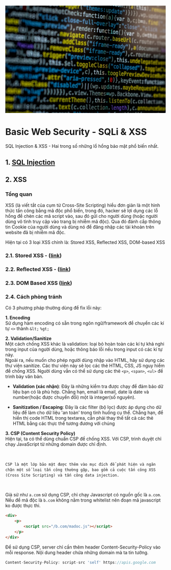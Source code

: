 ![Basic Web Security](./img/markus-spiske-4T5MTKMrjZg-unsplash.jpg)

# **Basic Web Security - SQLi & XSS**

SQL Injection & XSS - Hai trong số những lổ hổng bảo mật phổ biến nhất.

## **1. [SQL Injection](./SQL%20Injection/1.%20SQLi%20Overview.md)**

## 2. XSS

### **Tổng quan**

XSS (là viết tắt của cụm từ Cross-Site Scripting) hiểu đơn giản là một hình thức tấn công bằng mã độc phổ biến, trong đó, hacker sẽ lợi dụng các lỗ hổng để chèn các mã script vào, sau đó gửi cho người dùng (hoặc người dùng vô tình truy cập vào trang bị nhiễm mã độc). Qua đó đánh cắp thông tin Cookie của người dùng và dùng nó để đăng nhập các tài khoản trên website đã bị nhiễm mã độc.

Hiện tại có 3 loại XSS chính là: Stored XSS, Reflected XSS, DOM-based XSS

### **2.1. Stored XSS** - ([link](/backend-security/XSS/2.1-storedXSS.md))

### **2.2. Reflected XSS** - ([link](/backend-security/XSS/2.2-reflectedXSS.md))

### **2.3. DOM Based XSS** ([link](/backend-security/XSS/2.3-domBasedXSS.md))

### **2.4. Cách phòng tránh**

Có 3 phương pháp thường dùng để fix lỗi này:

**1. Encoding**
<br>
Sử dụng hàm encoding có sẵn trong ngôn ngữ/framework để chuyển các kí tự `<>` thành `&lt;` `%gt;`

**2. Validation/Sanitize**
<br>
Một cách chống XSS khác là validation: loại bỏ hoàn toàn các kí tự khả nghi trong input của
người dùng, hoặc thông báo lỗi nếu trong input có các kí tự này.
<br>
Ngoài ra, nếu muốn cho phép người dùng nhập vào HTML, hãy sử dụng các thư viện sanitize.
Các thư viện này sẽ lọc các thẻ HTML, CSS, JS nguy hiểm để chống XSS. Người dùng vẫn có thể
sử dụng các thẻ `<p>`, `<span>`, `<ul>` để trình bày văn bản.

- **Validation (xác nhận)**: Đây là những kiểm tra được chạy để đảm bảo dữ liệu bạn có là phù hợp. Chẳng hạn, email là email, date là date và number(hoặc được chuyển đổi) một là integer(số nguyên).

- **Sanitization / Escaping**: Đây là các filter (bộ lọc) được áp dụng cho dữ liệu để làm cho dữ liệu 'an toàn' trong tình huống cụ thể. Chẳng hạn, để hiển thị code HTML trong textarea, cần phải thay thế tất cả các thẻ HTML bằng các thực thể tương đương với chúng

**3. CSP (Content Security Policy)**
<br>
Hiện tại, ta có thể dùng chuẩn CSP để chống XSS. Với CSP, trình duyệt chỉ chạy JavaScript từ
những domain được chỉ định.

<br>

`CSP là một lớp bảo mật được thêm vào mục đích để phát hiện và ngăn chặn một số loại tấn công thường gặp, bao gồm cả cuộc tấn công XSS (Cross Site Scripting) và tấn công data injection.`

<br>

Giả sử như `a.com` sử dụng CSP, chỉ chạy Javascript có nguồn gốc là `a.com`. Nếu để mã độc là `b.com` không nằm trong whitelist nên đoạn mã javascript ko được thực thi.

```html
<div>
    <p>
        <script src="/b.com/madoc.js"></script>
    </p>
</div>
```

Để sử dụng CSP, server chỉ cần thêm header Content-Security-Policy vào mỗi response. Nội
dung header chứa những domain mà ta tin tưởng.

```js
Content-Security-Policy: script-src 'self' https://apis.google.com
```
